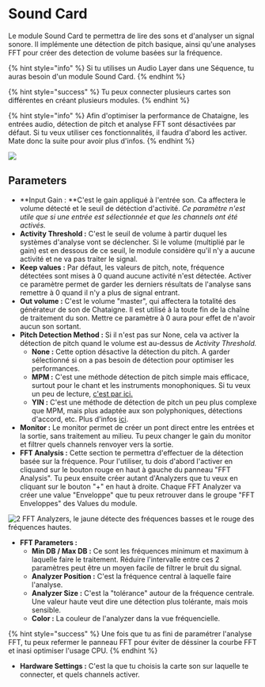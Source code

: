 # Sound Card

Le module Sound Card te permettra de lire des sons et d'analyser un signal sonore. Il implémente une détection de pitch basique, ainsi qu'une analyses FFT pour créer des detection de volume basées sur la fréquence.

{% hint style="info" %}
Si tu utilises un Audio Layer dans une Séquence, tu auras besoin d'un module Sound Card.
{% endhint %}

{% hint style="success" %}
Tu peux connecter plusieurs cartes son différentes en créant plusieurs modules.
{% endhint %}

{% hint style="info" %}
Afin d'optimiser la performance de Chataigne, les entrées audio, détection de pitch et analyse FFT sont désactivées par défaut. Si tu veux utiliser ces fonctionnalités, il faudra d'abord les activer. Mate donc la suite pour avoir plus d'infos.
{% endhint %}

![](../../.gitbook/assets/sound.png)

## Parameters

* **Input Gain : **C'est le gain appliqué à l'entrée son. Ca affectera le volume détecté et le seuil de détéction d'activité. _Ce paramètre n'est utile que si une entrée est sélectionnée et que les channels ont été activés._ 
* **Activity Threshold :** C'est le seuil de volume à partir duquel les systèmes d'analyse vont se déclencher. Si le volume (multiplié par le gain) est en dessous de ce seuil, le module considère qu'il n'y a aucune activité et ne va pas traiter le signal.
* **Keep values :** Par défaut, les valeurs de pitch, note, fréquence détectées sont mises à 0 quand aucune activité n'est détectée. Activer ce paramètre permet de garder les derniers résultats de l'analyse sans remettre à 0 quand il n'y a plus de signal entrant.
* **Out volume :** C'est le volume "master", qui affectera la totalité des générateur de son de Chataigne. Il est utilisé à la toute fin de la chaîne de traitement du son. Mettre ce paramètre à 0 aura pour effet de n'avoir aucun son sortant.
* **Pitch Detection Method :** Si il n'est pas sur None, cela va activer la détection de pitch quand le volume est au-dessus de _Activity Threshold._
  * **None :** Cette option désactive la détection du pitch. A garder sélectionné si on a pas besoin de détection pour optimiser les performances.
  * **MPM :** C'est une méthode détection de pitch simple mais efficace, surtout pour le chant et les instruments monophoniques. Si tu veux un peu de lecture, [c'est par ici.](http://miracle.otago.ac.nz/tartini/papers/A_Smarter_Way_to_Find_Pitch.pdf)
  * **YIN :** C'est une méthode de détection de pitch un peu plus complexe que MPM, mais plus adaptée aux son polyphoniques, détections d'accord, etc. Plus d'infos [ici](https://www.eecs.qmul.ac.uk/\~simond/pub/2014/MauchDixon-PYIN-ICASSP2014.pdf). 
* **Monitor :** Le monitor permet de créer un pont direct entre les entrées et la sortie, sans traitement au milieu. Tu peux changer le gain du monitor et filtrer  quels channels renvoyer vers la sortie.
* **FFT Analysis :** Cette section te permettra d'effectuer de la détection basée sur la fréquence. Pour l'utiliser, tu dois d'abord l'activer en cliquand sur le bouton rouge en haut à gauche du panneau "FFT Analysis". Tu peux ensuite créer autant d'Analyzers que tu veux en cliquant sur le bouton "+" en haut à droite. Chaque FFT Analyzer va créer une value "Enveloppe" que tu peux retrouver dans le groupe "FFT Enveloppes" des Values du module.

![2 FFT Analyzers, le jaune détecte des fréquences basses et le rouge des fréquences hautes. ](../../.gitbook/assets/fft.png)

* **FFT Parameters :**
  * **Min DB / Max DB :** Ce sont les fréquences minimum et maximum à laquelle faire le traitement. Réduire l'intervalle entre ces 2 paramètres peut être un moyen facile de filtrer le bruit du signal.
  * **Analyzer Position :** C'est la fréquence central à laquelle faire l'analyse.
  * **Analyzer Size :** C'est la "tolérance" autour de la fréquence centrale. Une valeur haute veut dire une détection plus tolérante, mais mois sensible.
  * **Color :**  La couleur de l'analyzer dans la vue fréquencielle.

{% hint style="success" %}
Une fois que tu as fini de paramétrer l'analyse FFT, tu peux refermer le panneau FFT pour éviter de déssiner la courbe FFT et inasi optimiser l'usage CPU.
{% endhint %}

* **Hardware Settings :** C'est la que tu choisis la carte son sur laquelle te connecter, et quels channels activer.

